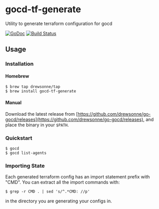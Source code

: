 # gocd-tf-generate
Utility to generate terraform configuration for gocd 

[![GoDoc](https://godoc.org/github.com/drewsonne/gocd-tf-generate/gocd?status.svg)](https://godoc.org/github.com/drewsonne/gocd-tf-generate/gocd)
[![Build Status](https://travis-ci.org/drewsonne/gocd-tf-generate.svg?branch=master)](https://travis-ci.org/drewsonne/gocd-tf-generate)

## Usage

### Installation

#### Homebrew

    $ brew tap drewsonne/tap
    $ brew install gocd-tf-generate

#### Manual
Download the latest release from [https://github.com/drewsonne/go-gocd/releases](https://github.com/drewsonne/go-gocd/releases),
and place the binary in your `$PATH`.

### Quickstart

    $ gocd
    $ gocd list-agents

### Importing State

Each generated terraform config has an import statement prefix with "CMD". You can extract all the import commands with:

    $ grep -r CMD . | sed 's/^.*CMD: //p'

in the directory you are generating your configs in.